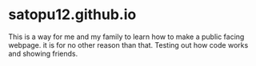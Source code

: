 # satopu12.github.io

This is a way for me and my family to learn how to make a public facing webpage. it is for no other reason than that. Testing out how code works and showing friends. 
